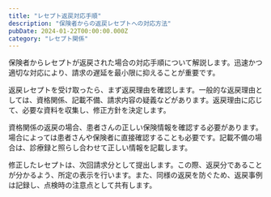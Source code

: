 ```yaml
---
title: "レセプト返戻対応手順"
description: "保険者からの返戻レセプトへの対応方法"
pubDate: 2024-01-22T00:00:00.000Z
category: "レセプト関係"
---
```


保険者からレセプトが返戻された場合の対応手順について解説します。迅速かつ適切な対応により、請求の遅延を最小限に抑えることが重要です。

返戻レセプトを受け取ったら、まず返戻理由を確認します。一般的な返戻理由としては、資格関係、記載不備、請求内容の疑義などがあります。返戻理由に応じて、必要な資料を収集し、修正方針を決定します。

資格関係の返戻の場合、患者さんの正しい保険情報を確認する必要があります。場合によっては患者さんや保険者に直接確認することも必要です。記載不備の場合は、診療録と照らし合わせて正しい情報を記載します。

修正したレセプトは、次回請求分として提出します。この際、返戻分であることが分かるよう、所定の表示を行います。また、同様の返戻を防ぐため、返戻事例は記録し、点検時の注意点として共有します。
